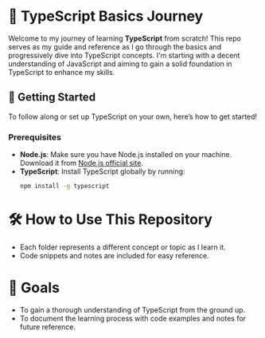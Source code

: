 # 📘 TypeScript Basics Journey

Welcome to my journey of learning **TypeScript** from scratch! This repo serves as my guide and reference as I go through the basics and progressively dive into TypeScript concepts. I'm starting with a decent understanding of JavaScript and aiming to gain a solid foundation in TypeScript to enhance my skills.

## 🚀 Getting Started

To follow along or set up TypeScript on your own, here’s how to get started!

### Prerequisites

- **Node.js**: Make sure you have Node.js installed on your machine. Download it from [Node.js official site](https://nodejs.org/).
- **TypeScript**: Install TypeScript globally by running:
  ```bash
  npm install -g typescript


# 🛠️ How to Use This Repository

- Each folder represents a different concept or topic as I learn it.
- Code snippets and notes are included for easy reference.

 
# 📌 Goals

- To gain a thorough understanding of TypeScript from the ground up.
- To document the learning process with code examples and notes for future reference.